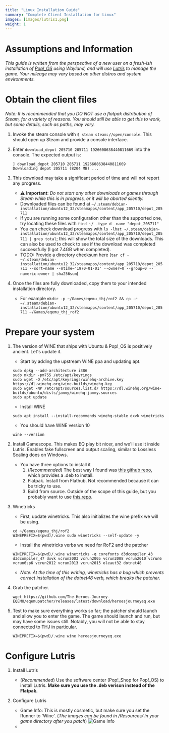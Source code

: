 ```yaml
---
title: "Linux Installation Guide"
summary: "Complete Client Installation for Linux"
images: [images/lutris1.png]
weight: 1
---
```


# Assumptions and Information

*This guide is written from the perspective of a new user on a fresh-ish installation of [Pop!_OS](https://pop.system76.com/) using Wayland, and will use [Lutris](https://www.lutris.net/) to manage the game. Your mileage may vary based on other distros and system environments.*

# Obtain the client files

*Note: It is recommended that you DO NOT use a flatpak distribution of Steam, for a variety of reasons. You should still be able to get this to work, but some details, such as paths, may vary.*

1. Invoke the steam console with `$ steam steam://open/console`. This should open up Steam and provide a console interface.

2. Enter `download_depot 205710 205711 1926608638440811669` into the console. The expected output is:

    ```
    ] download_depot 205710 205711 1926608638440811669
    Downloading depot 205711 (8204 MB) ...
    ```

3. This download may take a significant period of time and will not report any progress.
    * ⚠ **Important**: *Do not start any other downloads or games through Steam while this is in progress, or it will be aborted silently.*
    * Downloaded files can be found at `~/.steam/debian-installation/ubuntu12_32/steamapps/content/app_205710/depot_205711`
    * If you are running some configuration other than the supported one, try locating these files with `find ~/ -type d -name "depot_205711"`
    * You can check download progress with `ls -lhat ~/.steam/debian-installation/ubuntu12_32/steamapps/content/app_205710/depot_205711 | grep total`; this will show the total size of the downloads. This can also be used to check to see if the download was completed successfully (I got 7.4GB when completed).
    * TODO: Provide a directory checksum here (`tar cf - ~/.steam/debian-installation/ubuntu12_32/steamapps/content/app_205710/depot_205711 --sort=name --mtime='1970-01-01' --owner=0 --group=0 --numeric-owner | sha256sum`)

4. Once the files are fully downloaded, copy them to your intended installation directory.
    * For example `mkdir -p ~/Games/eqemu_thj/rof2 && cp -r ~/.steam/debian-installation/ubuntu12_32/steamapps/content/app_205710/depot_205711 ~/Games/eqemu_thj_rof2`

# Prepare your system

1. The version of WINE that ships with Ubuntu & Pop!_OS is positively ancient. Let's update it.

    * Start by adding the upstream WINE ppa and updating apt.

    ```
    sudo dpkg --add-architecture i386
    sudo mkdir -pm755 /etc/apt/keyrings
    sudo wget -O /etc/apt/keyrings/winehq-archive.key https://dl.winehq.org/wine-builds/winehq.key
    sudo wget -NP /etc/apt/sources.list.d/ https://dl.winehq.org/wine-builds/ubuntu/dists/jammy/winehq-jammy.sources
    sudo apt update
    ```

    * Install WINE

    ```
    sudo apt install --install-recommends winehq-stable dxvk winetricks
    ```

    * You should have WINE version 10
    ```
    wine --version
    ```

3. Install Gamescope. This makes EQ play bit nicer, and we'll use it inside Lutris. Enables fake fullscreen and output scaling, similar to Lossless Scaling does on Windows.
    * You have three options to install it
        1. (*Recommended*) The best way I found was [this github repo](https://github.com/akdor1154/gamescope-pkg), which provides a .deb to install.
        2. Flatpak. Install from Flathub. Not recommended because it can be tricky to use.
        3. Build from source. Outside of the scope of this guide, but you probably want to use [this repo](https://github.com/ChimeraOS/gamescope).

4. Winetricks
    * First, update winetricks. This also initializes the wine prefix we will be using.
    ```
    cd ~/Games/eqemu_thj/rof2
    WINEPREFIX=$(pwd)/.wine sudo winetricks --self-update -y
    ```
    * Install the winetricks verbs we need for RoF2 and the patcher
    ```
    WINEPREFIX=$(pwd)/.wine winetricks -q corefonts d3dcompiler_43 d3dcompiler_47 dxvk vcrun2003 vcrun2005 vcrun2008 vcrun2010 vcrun6 vcrun6sp6 vcrun2012 vcrun2013 vcrun2015 oleaut32 dotnet48
    ```
    * *Note: At the time of this writing, winetricks has a bug which prevents correct installation of the dotnet48 verb, which breaks the patcher.*

6. Grab the patcher.
    ```
    wget https://github.com/The-Heroes-Journey-EQEMU/eqemupatcher/releases/latest/download/heroesjourneyeq.exe
    ```

7. Test to make sure everything works so far; the patcher should launch and allow you to enter the game. The game should launch and run, but may have some issues still. Notably, you will not be able to stay connected to THJ in particular.
    ```
    WINEPREFIX=$(pwd)/.wine wine heroesjourneyeq.exe
    ```

# Configure Lutris

1. Install Lutris
    * (*Recommended*) Use the software center (Pop!_Shop for Pop!_OS) to install Lutris. **Make sure you use the .deb verison instead of the Flatpak.**

2. Configure Lutris
    * Game Info: This is mostly cosmetic, but make sure you set the Runner to 'Wine'. (*The images can be found in /Resources/ in your game directory after you patch*)
    ![Game Info](/images/lutris1.png)
    *